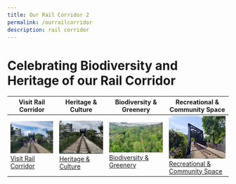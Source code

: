 ```yaml
---
title: Our Rail Corridor 2
permalink: /ourrailcorridor
description: rail corridor
---
```

# Celebrating Biodiversity and Heritage of our Rail Corridor


| Visit Rail Corridor      | Heritage & Culture  | Biodiversity & Greenery         |Recreational & Community Space 
| -------------------- | -------------------- | -------------------- | -------------------- |
|![](/images/Rail%20Corridor_pls%20dismount.png)[Visit Rail Corridor](https://www.nparks.gov.sg)| ![](/images/RC%20Central/Central_truss_IMG-20210114-WA0022.jpg) [Heritage & Culture](https://www.nparks.gov.sg)|![](/images/RC%20Central/Central%20overview_IMG-20210323-WA0022.jpg)[Biodiversity & Greenery](https://www.nparks.gov.sg)| ![](/images/RC%20Central/Central_truss2_IMG-20210403-WA0050.jpg)[Recreational & Community Space](https://www.nparks.gov.sg)|
